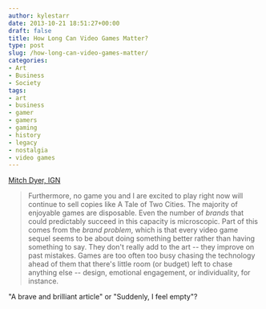 ```yaml
---
author: kylestarr
date: 2013-10-21 18:51:27+00:00
draft: false
title: How Long Can Video Games Matter?
type: post
slug: /how-long-can-video-games-matter/
categories:
- Art
- Business
- Society
tags:
- art
- business
- gamer
- gamers
- gaming
- history
- legacy
- nostalgia
- video games
---
```


[Mitch Dyer, IGN](http://www.ign.com/articles/2013/10/21/how-long-can-video-games-matter)

> Furthermore, no game you and I are excited to play right now will continue to sell copies like A Tale of Two Cities. The majority of enjoyable games are disposable. Even the number of _brands_ that could predictably succeed in this capacity is microscopic. Part of this comes from the _brand problem_, which is that every video game sequel seems to be about doing something better rather than having something to say. They don't really add to the art -- they improve on past mistakes. Games are too often too busy chasing the technology ahead of them that there's little room (or budget) left to chase anything else -- design, emotional engagement, or individuality, for instance.

"A brave and brilliant article" or "Suddenly, I feel empty"?
